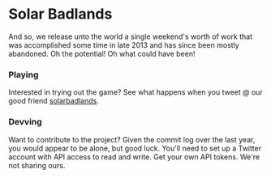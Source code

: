 # Solar Badlands

And so, we release unto the world a single weekend's worth of work that was accomplished some time in late 2013 and has since been mostly abandoned. Oh the potential! Oh what could have been!

### Playing

Interested in trying out the game? See what happens when you tweet @ our good friend [solarbadlands](https://twitter.com/solarbadlands).

### Devving

Want to contribute to the project? Given the commit log over the last year, you would appear to be alone, but good luck.  You'll need to set up a Twitter account with API access to read and write. Get your own API tokens. We're not sharing ours.
